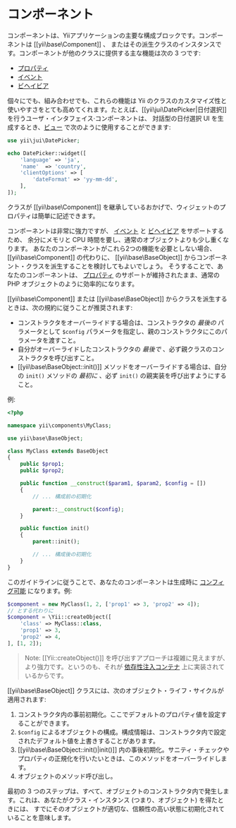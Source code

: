 コンポーネント
==============

コンポーネントは、Yiiアプリケーションの主要な構成ブロックです。コンポーネントは [[yii\base\Component]] 、
またはその派生クラスのインスタンスです。コンポーネントが他のクラスに提供する主な機能は次の 3 つです:

* [プロパティ](concept-properties.md)
* [イベント](concept-events.md)
* [ビヘイビア](concept-behaviors.md)

個々にでも、組み合わせでも、これらの機能は Yii のクラスのカスタマイズ性と使いやすさをとても高めてくれます。たとえば、[[yii\jui\DatePicker|日付選択]] を行うユーザ・インタフェイス·コンポーネントは、
対話型の日付選択 UI を生成するとき、[ビュー](structure-views.md) で次のように使用することができます:

```php
use yii\jui\DatePicker;

echo DatePicker::widget([
    'language' => 'ja',
    'name'  => 'country',
    'clientOptions' => [
        'dateFormat' => 'yy-mm-dd',
    ],
]);
```

クラスが [[yii\base\Component]] を継承しているおかげで、ウィジェットのプロパティは簡単に記述できます。

コンポーネントは非常に強力ですが、 [イベント](concept-events.md) と [ビヘイビア](concept-behaviors.md) をサポートするため、
余分にメモリと CPU 時間を要し、通常のオブジェクトよりも少し重くなります。
あなたのコンポーネントがこれら2つの機能を必要としない場合、[[yii\base\Component]] の代わりに、 [[yii\base\BaseObject]] からコンポーネント・クラスを派生することを検討してもよいでしょう。
そうすることで、あなたのコンポーネントは、 [プロパティ](concept-properties.md) のサポートが維持されたまま、通常の PHP オブジェクトのように効率的になります。

[[yii\base\Component]] または [[yii\base\BaseObject]] からクラスを派生するときは、次の規約に従うことが推奨されます:

- コンストラクタをオーバーライドする場合は、コンストラクタの *最後の* パラメータとして `$config` パラメータを指定し、親のコンストラクタにこのパラメータを渡すこと。
- 自分がオーバーライドしたコンストラクタの *最後で* 、必ず親クラスのコンストラクタを呼び出すこと。
- [[yii\base\BaseObject::init()]] メソッドをオーバーライドする場合は、自分の `init()` メソッドの *最初に* 、必ず `init()` の親実装を呼び出すようにすること。

例:

```php
<?php

namespace yii\components\MyClass;

use yii\base\BaseObject;

class MyClass extends BaseObject
{
    public $prop1;
    public $prop2;

    public function __construct($param1, $param2, $config = [])
    {
        // ... 構成前の初期化

        parent::__construct($config);
    }

    public function init()
    {
        parent::init();

        // ... 構成後の初期化
    }
}
```
このガイドラインに従うことで、あなたのコンポーネントは生成時に [コンフィグ可能](concept-configurations.md) になります。例:

```php
$component = new MyClass(1, 2, ['prop1' => 3, 'prop2' => 4]);
// とする代わりに
$component = \Yii::createObject([
    'class' => MyClass::class,
    'prop1' => 3,
    'prop2' => 4,
], [1, 2]);
```

> Note: [[Yii::createObject()]] を呼び出すアプローチは複雑に見えますが、より強力です。というのも、それが [依存性注入コンテナ](concept-di-container.md) 上に実装されているからです。
  

[[yii\base\BaseObject]] クラスには、次のオブジェクト・ライフ・サイクルが適用されます:

1. コンストラクタ内の事前初期化。ここでデフォルトのプロパティ値を設定することができます。
2. `$config` によるオブジェクトの構成。構成情報は、コンストラクタ内で設定されたデフォルト値を上書きすることがあります。
3. [[yii\base\BaseObject::init()|init()]] 内の事後初期化。サニティ・チェックやプロパティの正規化を行いたいときは、このメソッドをオーバーライドします。
4. オブジェクトのメソッド呼び出し。

最初の 3 つのステップは、すべて、オブジェクトのコンストラクタ内で発生します。これは、あなたがクラス・インスタンス (つまり、オブジェクト) を得たときには、
すでにそのオブジェクトが適切な、信頼性の高い状態に初期化されていることを意味します。

